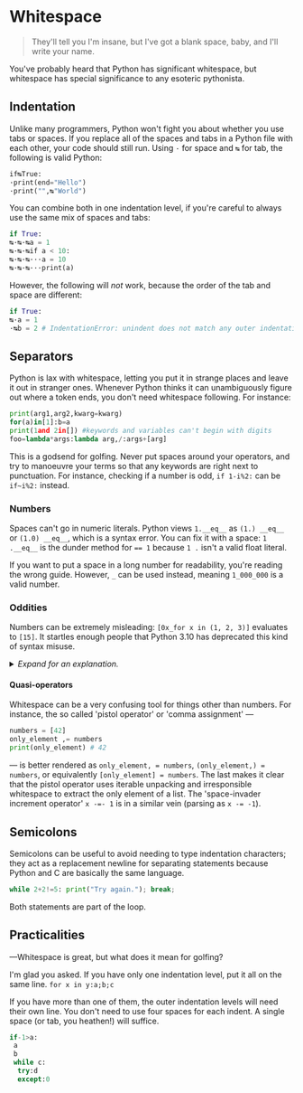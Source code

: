 # Whitespace
> They'll tell you I'm insane, but I've got a blank space, baby, and I'll write your name.

You've probably heard that Python has significant whitespace, but whitespace has special significance to any esoteric pythonista.

## Indentation
Unlike many programmers, Python won't fight you about whether you use tabs or spaces. If you replace all of the spaces and tabs in a Python file with each other, your code should still run. Using `·` for space and `↹` for tab, the following is valid Python:
```python
if↹True:
·print(end="Hello")
·print("",↹"World")
```
You can combine both in one indentation level, if you're careful to always use the same mix of spaces and tabs:
```python
if True:
↹·↹·↹a = 1
↹·↹·↹if a < 10:
↹·↹·↹···a = 10
↹·↹·↹···print(a)
```
However, the following will *not* work, because the order of the tab and space are different:
```python
if True:
↹·a = 1
·↹b = 2 # IndentationError: unindent does not match any outer indentation level
```
## Separators
Python is lax with whitespace, letting you put it in strange places and leave it out in stranger ones. Whenever Python thinks it can unambiguously figure out where a token ends, you don't need whitespace following. For instance:
```python
print(arg1,arg2,kwarg=kwarg)
for(a)in[1]:b=a
print(1and 2in[]) #keywords and variables can't begin with digits
foo=lambda*args:lambda arg,/:args+[arg]
```
This is a godsend for golfing. Never put spaces around your operators, and try to manoeuvre your terms so that any keywords are right next to punctuation. For instance, checking if a number is odd, `if 1-i%2:` can be `if~i%2:` instead.

### Numbers

Spaces can't go in numeric literals. Python views `1.__eq__` as `(1.) __eq__` or `(1.0) __eq__`, which is a syntax error. You can fix it with a space: `1 .__eq__` is the dunder method for `== 1` because `1 .` isn't a valid float literal.

If you want to put a space in a long number for readability, you're reading the wrong guide. However, `_` can be used instead, meaning `1_000_000` is a valid number.

### Oddities

Numbers can be extremely misleading: `[0x_for x in (1, 2, 3)]` evaluates to `[15]`. It startles enough people that Python 3.10 has deprecated this kind of syntax misuse.

<details> <summary> <i> Expand for an explanation. </i> </summary> This means <code>[0xF or (x in (1, 2, 3))]</code>. <code>0x_f</code> is a hexadecimal integer literal, and F in hex equals 15 as a decimal. <code>o</code> isn't a hex digit, so Python doesn't lump <code>or</code> into the literal. (<code>15</code> is truthy, so using Boolean short circuiting, the <code>x in (1, 2, 3)</code> is never executed. That means <code>x</code> being undefined causes no error. The <code>15</code> is in a list literal rather than a list comprehension.) </details>

#### Quasi-operators
Whitespace can be a very confusing tool for things other than numbers. For instance, the so called 'pistol operator' or 'comma assignment' —
```python
numbers = [42]
only_element ,= numbers
print(only_element) # 42
```
— is better rendered as `only_element, = numbers`, `(only_element,) = numbers`, or equivalently `[only_element] = numbers`. The last makes it clear that the pistol operator uses iterable unpacking and irresponsible whitespace to extract the only element of a list. The 'space-invader increment operator' `x -=- 1` is in a similar vein (parsing as `x -= -1`).

## Semicolons
Semicolons can be useful to avoid needing to type indentation characters; they act as a replacement newline for separating statements because Python and C are basically the same language.
```python
while 2+2!=5: print("Try again."); break;
```
Both statements are part of the loop.

## Practicalities
—Whitespace is great, but what does it mean for golfing?

I'm glad you asked. If you have only one indentation level, put it all on the same line. `for x in y:a;b;c`

If you have more than one of them, the outer indentation levels will need their own line. You don't need to use four spaces for each indent. A single space (or tab, you heathen!) will suffice.
```python
if-1>a:
 a
 b
 while c:
  try:d
  except:0
```
